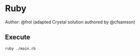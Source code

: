 # Ruby

Author: @frol (adapted Crystal solution authored by @cfsamson)

## Execute

```
ruby ./main.rb
```
